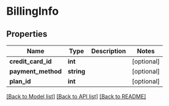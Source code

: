 # BillingInfo

## Properties
Name | Type | Description | Notes
------------ | ------------- | ------------- | -------------
**credit_card_id** | **int** |  | [optional] 
**payment_method** | **string** |  | [optional] 
**plan_id** | **int** |  | [optional] 

[[Back to Model list]](../../README.md#documentation-for-models) [[Back to API list]](../../README.md#documentation-for-api-endpoints) [[Back to README]](../../README.md)

